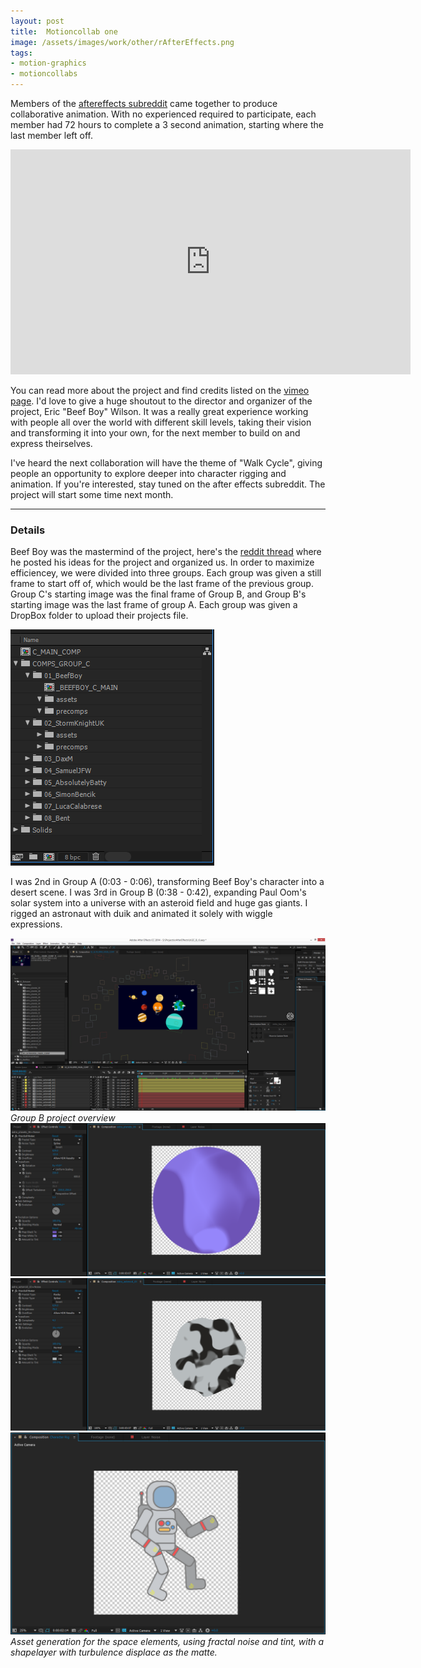 ```yaml
---
layout: post
title:  Motioncollab one
image: /assets/images/work/other/rAfterEffects.png
tags:
- motion-graphics
- motioncollabs
---
```


Members of the [aftereffects subreddit](https://www.reddit.com/r/AfterEffects/comments/6hchsy/raftereffects_collaboration_animation/) came together to produce collaborative animation. With no experienced required to participate, each member had 72 hours to complete a 3 second animation, starting where the last member left off.

<div class="vid" > <iframe width="640" height="360" src="https://player.vimeo.com/video/221627291" frameborder="0" allowfullscreen></iframe></div>


You can read more about the project and find credits listed on the [vimeo page](https://vimeo.com/221627291). I'd love to give a huge shoutout to the director and organizer of the project, Eric "Beef Boy" Wilson. It was a really great experience working with people all over the world with different skill levels, taking their vision and transforming it into your own, for the next member to build on and express theirselves.

I've heard the next collaboration will have the theme of "Walk Cycle", giving people an opportunity to explore deeper into character rigging and animation. If you're interested, stay tuned on the after effects subreddit. The project will start some time next month.

---

### Details

Beef Boy was the mastermind of the project, here's the [reddit thread](https://www.reddit.com/r/AfterEffects/comments/5zdqyz/raftereffects_collaboration/) where he posted his ideas for the project and organized us. In order to maximize efficiencey, we were divided into three groups. Each group was given a still frame to start off of, which would be the last frame of the previous group. Group C's starting image was the final frame of Group B, and Group B's starting image was the last frame of group A. Each group was given a DropBox folder to upload their projects file.

<div class="gallery-box">
  <div class="gallery">
    <img src="/assets/images/work/other/rAfterEffects_file1.png">
  </div>
</div>

I was 2nd in Group A (0:03 - 0:06), transforming Beef Boy's character into a desert scene. I was 3rd in Group B (0:38 - 0:42), expanding Paul Oom's solar system into a universe with an asteroid field and huge gas giants. I rigged an astronaut with duik and animated it solely with wiggle expressions.

<div class="gallery-box">
  <div class="gallery">
    <img src="/assets/images/work/other/rAfterEffects_file2.png">
  </div>
  <em>Group B project overview</em>
</div>

<div class="gallery-box">
  <div class="gallery">
    <img src="/assets/images/work/other/rAfterEffects_file3.png">
	<img src="/assets/images/work/other/rAfterEffects_file4.png">
	<img src="/assets/images/work/other/rAfterEffects_file5.png">
  </div>
  <em>Asset generation for the space elements, using fractal noise and tint, with a shapelayer with turbulence displace as the matte.</em>
</div>